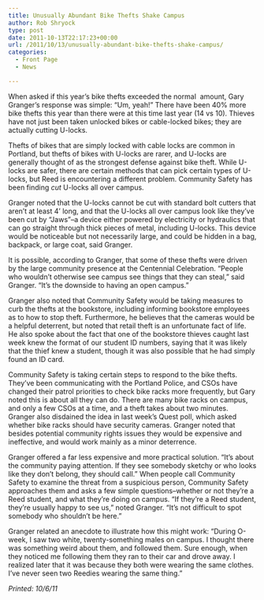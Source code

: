 ```yaml
---
title: Unusually Abundant Bike Thefts Shake Campus
author: Rob Shryock
type: post
date: 2011-10-13T22:17:23+00:00
url: /2011/10/13/unusually-abundant-bike-thefts-shake-campus/
categories:
  - Front Page
  - News

---
```

When asked if this year&#8217;s bike thefts exceeded the normal  amount, Gary Granger&#8217;s response was simple: “Um, yeah!” There have been 40% more bike thefts this year than there were at this time last year (14 vs 10). Thieves have not just been taken unlocked bikes or cable-locked bikes; they are actually cutting U-locks.

Thefts of bikes that are simply locked with cable locks are common in Portland, but thefts of bikes with U-locks are rarer, and U-locks are generally thought of as the strongest defense against bike theft. While U-locks are safer, there are certain methods that can pick certain types of U-locks, but Reed is encountering a different problem. Community Safety has been finding _cut_ U-locks all over campus.

Granger noted that the U-locks cannot be cut with standard bolt cutters that aren’t at least 4’ long, and that the U-locks all over campus look like they&#8217;ve been cut by “Jaws”–a device either powered by electricity or hydraulics that can go straight through thick pieces of metal, including U-locks. This device would be noticeable but not necessarily large, and could be hidden in a bag, backpack, or large coat, said Granger.

It is possible, according to Granger, that some of these thefts were driven by the large community presence at the Centennial Celebration. “People who wouldn&#8217;t otherwise see campus see things that they can steal,” said Granger. “It&#8217;s the downside to having an open campus.”

Granger also noted that Community Safety would be taking measures to curb the thefts at the bookstore, including informing bookstore employees as to how to stop theft. Furthermore, he believes that the cameras would be a helpful deterrent, but noted that retail theft is an unfortunate fact of life. He also spoke about the fact that one of the bookstore thieves caught last week knew the format of our student ID numbers, saying that it was likely that the thief knew a student, though it was also possible that he had simply found an ID card.
  
Community Safety is taking certain steps to respond to the bike thefts. They&#8217;ve been communicating with the Portland Police, and CSOs have changed their patrol priorities to check bike racks more frequently, but Gary noted this is about all they can do. There are many bike racks on campus, and only a few CSOs at a time, and a theft takes about two minutes. Granger also disdained the idea in last week&#8217;s Quest poll, which asked whether bike racks should have security cameras. Granger noted that besides potential community rights issues they would be expensive and ineffective, and would work mainly as a minor deterrence.

Granger offered a far less expensive and more practical solution. “It&#8217;s about the community paying attention. If they see somebody sketchy or who looks like they don&#8217;t belong, they should call.” When people call Community Safety to examine the threat from a suspicious person, Community Safety approaches them and asks a few simple questions–whether or not they&#8217;re a Reed student, and what they&#8217;re doing on campus. “If they&#8217;re a Reed student, they&#8217;re usually happy to see us,” noted Granger. “It&#8217;s not difficult to spot somebody who shouldn&#8217;t be here.”

Granger related an anecdote to illustrate how this might work: “During O-week, I saw two white, twenty-something males on campus. I thought there was something weird about them, and followed them. Sure enough, when they noticed me following them they ran to their car and drove away. I realized later that it was because they both were wearing the same clothes. I&#8217;ve never seen two Reedies wearing the same thing.”

_Printed: 10/6/11_